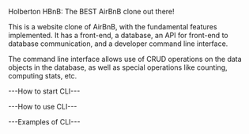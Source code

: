 Holberton HBnB: The BEST AirBnB clone out there!

This is a website clone of AirBnB, with the fundamental features implemented.
It has a front-end, a database, an API for front-end to database communication,
and a developer command line interface.

The command line interface allows use of CRUD operations on the data objects in
the database, as well as special operations like counting, computing stats,
etc.

---How to start CLI---


---How to use CLI---


---Examples of CLI---